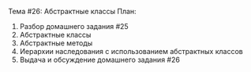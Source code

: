 Тема #26: Абстрактные классы
План:
1. Разбор домашнего задания #25
2. Абстрактные классы
3. Абстрактные методы
4. Иерархии наследования с использованием абстрактных классов
5. Выдача и обсуждение домашнего задания #26
